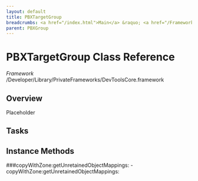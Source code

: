 ```yaml
---
layout: default
title: PBXTargetGroup
breadcrumbs: <a href="/index.html">Main</a> &raquo; <a href="/Frameworks.html">Framework</a> &raquo; <a href="/Frameworks/DevToolsCore.html">DevToolsCore</a> &raquo; PBXTargetGroup
parent: PBXGroup 
---
```

# PBXTargetGroup Class Reference

*Framework* /Developer/Library/PrivateFrameworks/DevToolsCore.framework

## Overview

Placeholder

## Tasks

## Instance Methods

<a name="-copyWithZone:getUnretainedObjectMappings:"></a>
###copyWithZone:getUnretainedObjectMappings:
    - copyWithZone:getUnretainedObjectMappings:


